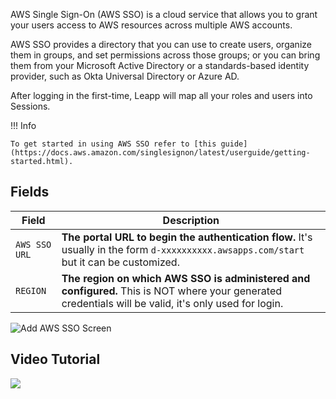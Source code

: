 AWS Single Sign-On (AWS SSO) is a cloud service that allows you to grant your users access to AWS resources across multiple AWS accounts.

AWS SSO provides a directory that you can use to create users, organize them in groups, and set permissions across those groups; or you can bring them from your Microsoft Active Directory or a standards-based identity provider, such as Okta Universal Directory or Azure AD.

After logging in the first-time, Leapp will map all your roles and users into Sessions.  

!!! Info

    To get started in using AWS SSO refer to [this guide](https://docs.aws.amazon.com/singlesignon/latest/userguide/getting-started.html).

## Fields

| Field               | Description                          |
| --------------------| ------------------------------------ |
| `AWS SSO URL`       | **The portal URL to begin the authentication flow.** It's usually in the form `d-xxxxxxxxxx.awsapps.com/start` but it can be customized. |
| `REGION`            | **The region on which AWS SSO is administered and configured.** This is NOT where your generated credentials will be valid, it's only used for login. |

![](../../pippo.png?style=center-img 'Add AWS SSO Screen')

## Video Tutorial

![](../../videos/sso.gif?style=center-img)
